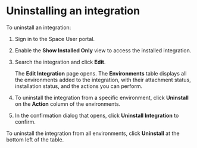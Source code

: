 # Uninstalling an integration 

<head>
  <meta name="guidename" content="Spaces"/>
  <meta name="context" content="GUID-ab8d5491-00d2-4ebb-ba2b-ba092df1f1ee"/>
</head> 

To uninstall an integration:

  1.  Sign in to the Space User portal.

  2.  Enable the **Show Installed Only** view to access the installed integration.

  3.  Search the integration and click **Edit**. 
    
        The **Edit Integration** page opens. The **Environments** table displays all the environments added to the integration, with their attachment status, installation status, and the actions you can perform.

  4.  To uninstall the integration from a specific environment, click **Uninstall** on the **Action** column of the environments.

  5.  In the confirmation dialog that opens, click **Uninstall Integration** to confirm.


  To uninstall the integration from all environments, click **Uninstall** at the bottom left of the table.
